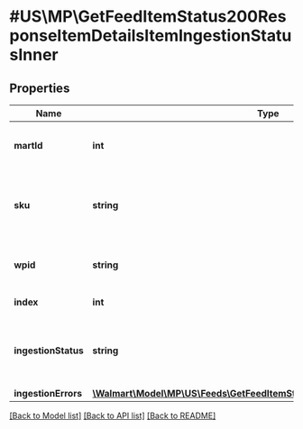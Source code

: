 # #US\MP\GetFeedItemStatus200ResponseItemDetailsItemIngestionStatusInner

## Properties

Name | Type | Description | Notes
------------ | ------------- | ------------- | -------------
**martId** | **int** | Mart ID that a user or seller uses for a marketplace | [optional]
**sku** | **string** | An arbitrary alphanumeric unique ID, seller-specified, identifying each item. | [optional]
**wpid** | **string** | An alphanumeric product ID, generated by Walmart | [optional]
**index** | **int** | index of items in the feed | [optional]
**ingestionStatus** | **string** | Can be one of the following: DATA_ERROR, SYSTEM_ERROR, TIMEOUT_ERROR, or INPROGRESS |
**ingestionErrors** | [**\Walmart\Model\MP\US\Feeds\GetFeedItemStatus200ResponseIngestionErrors**](GetFeedItemStatus200ResponseIngestionErrors.md) |  | [optional]


[[Back to Model list]](../) [[Back to API list]](../../Api/US/MP) [[Back to README]](../../README.md)
